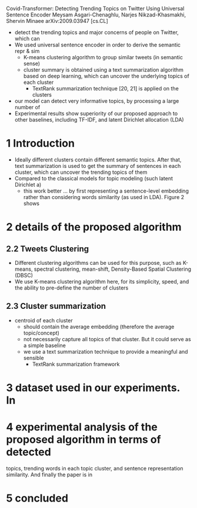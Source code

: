 Covid-Transformer: Detecting Trending Topics on Twitter Using Universal Sentence Encoder
Meysam Asgari-Chenaghlu, Narjes Nikzad-Khasmakhi, Shervin Minaee
arXiv:2009.03947 [cs.CL]

* detect the trending topics and major concerns of people on Twitter, which can
* We used universal sentence encoder in order to derive the semantic repr & sim
  * K-means clustering algorithm to group similar tweets (in semantic sense)
  * cluster summary is obtained using a text summarization algorithm based on
    deep learning, which can uncover the underlying topics of each cluster
    * TextRank summarization technique [20, 21] is applied on the clusters
* our model can detect very informative topics, by processing a large number of
* Experimental results show superiority of our proposed approach to other
  baselines, including TF-IDF, and latent Dirichlet allocation (LDA)

# 1 Introduction

* Ideally different clusters contain different semantic topics. After that,
  text summarization is used to get the summary of sentences in each cluster,
  which can uncover the trending topics of them
* Compared to the classical models for topic modeling (such latent Dirichlet a)
  * this work better ... by first representing a sentence-level embedding
    rather than considering words similarity (as used in LDA). Figure 2 shows

# 2 details of the proposed algorithm

## 2.2 Tweets Clustering

* Different clustering algorithms can be used for this purpose, such as
  K-means, spectral clustering, mean-shift, Density-Based Spatial Clustering
  (DBSC)
* We use K-means clustering algorithm here, for its simplicity, speed, and the
  ability to pre-define the number of clusters

## 2.3 Cluster summarization

* centroid of each cluster
  * should contain the average embedding (therefore the average topic/concept)
  * not necessarily capture all topics of that cluster. But it could serve as a
    simple baseline
  * we use a text summarization technique to provide a meaningful and sensible
    * TextRank summarization framework

# 3 dataset used in our experiments. In

# 4 experimental analysis of the proposed algorithm in terms of detected
topics, trending words in each topic cluster, and sentence representation
similarity. And finally the paper is in

# 5 concluded
